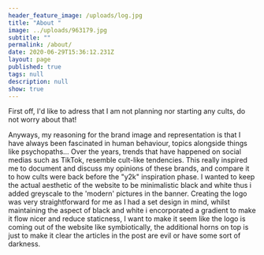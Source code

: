 ```yaml
---
header_feature_image: /uploads/log.jpg
title: "About "
image: ../uploads/963179.jpg
subtitle: ""
permalink: /about/
date: 2020-06-29T15:36:12.231Z
layout: page
published: true
tags: null
description: null
show: true
---
```

First off, I'd like to adress that I am not planning nor starting any cults, do not worry about that!

Anyways, my reasoning for the brand image and representation is that I have always been fascinated in human behaviour, topics alongside things like psychopaths... Over the years, trends that have happened on social medias such as TikTok, resemble cult-like tendencies. This really inspired me to document and discuss my opinions of these brands, and compare it to how cults were back before the "y2k" inspiration phase. I wanted to keep the actual aesthetic of the website to be minimalistic black and white thus i added greyscale to the 'modern' pictures in the banner. Creating the logo was very straightforward for me as I had a set design in mind, whilst maintaining the aspect of black and white i encorporated a gradient to make it flow nicer and reduce staticness, I want to make it seem like the logo is coming out of the website like symbiotically, the additional horns on top is just to make it clear the articles in the post are evil or have some sort of darkness.